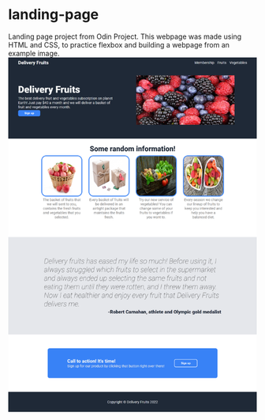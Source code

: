 # landing-page
Landing page project from Odin Project. This webpage was made using HTML and CSS, to practice flexbox and building a webpage from an example image.
![landingpage](landingpage-img.png)